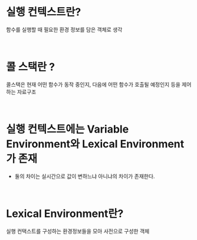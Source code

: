 # 실행 컨텍스트란?
함수를 실행할 때 필요한 환경 정보를 담은 객체로 생각

<br>

# 콜 스택란 ? 
콜스택은 현재 어떤 함수가 동작 중인지, 다음에 어떤 함수가 호출될 예정인지 등을 제어하는 자료구조

<br>

# 실행 컨텍스트에는 Variable Environment와 Lexical Environment가 존재 
- 둘의 차이는 실시간으로 값이 변하느냐 아니냐의 차이가 존재한다.


<br>

# Lexical Environment란?
실행 컨택스트를 구성하는 환경정보들을 모아 사전으로 구성한 객체
